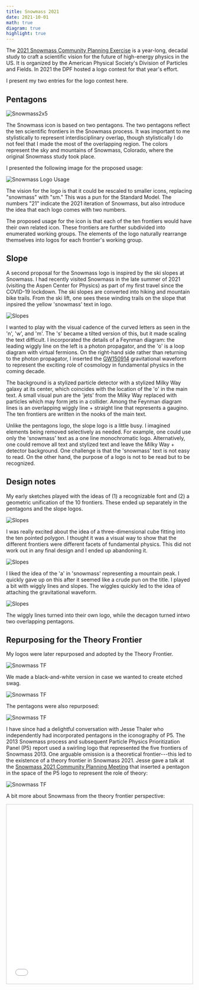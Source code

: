 ```yaml
---
title: Snowmass 2021
date: 2021-10-01
math: true
diagram: true
highlight: true
---
```


The [2021 Snowmass Community Planning Exercise](https://snowmass21.org) is a year-long, decadal study to craft a scientific vision for the future of high-energy physics in the US. It is organized by the American Physical Society's Division of Particles and Fields. In 2021 the DPF hosted a logo contest for that year's effort. 

I present my two entries for the logo contest here. 

## Pentagons

![Snowmass2x5](snowmasslogo_2x5.png)

The Snowmass icon is based on two pentagons. The two pentagons reflect the ten scientific frontiers in the Snowmass process. It was important to me stylistically to represent interdisciplinary overlap, though stylistically I do not feel that I made the most of the overlapping region. The colors represent the sky and mountains of Snowmass, Colorado, where the original Snowmass study took place.

I presented the following image for the proposed usage:

![Snowmass Logo Usage](snowmasslogo_production.png)

The vision for the logo is that it could be rescaled to smaller icons, replacing "snowmass" with "sm." This was a pun for the Standard Model. The numbers "21" indicate the 2021 iteration of Snowmass, but also introduce the idea that each logo comes with two numbers.

The proposed usage for the icon is that each of the ten frontiers would have their own related icon. These frontiers are further subdivided into enumerated working groups. The elements of the logo naturally rearrange themselves into logos for each frontier's working group.

## Slope

A second proposal for the Snowmass logo is inspired by the ski slopes at Snowmass. I had recently visited Snowmass in the late summer of 2021 (visiting the Aspen Center for Physics) as part of my first travel since the COVID-19 lockdown. The ski slopes are converted into hiking and mountain bike trails. From the ski lift, one sees these winding trails on the slope that inpsired the yellow 'snowmass' text in logo.

![Slopes](./snowmasswithfrontiers.png)

I wanted to play with the visual cadence of the curved letters as seen in the 'n', 'w', and 'm'. The 's' became a tilted version of this, but it made scaling the text difficult. I incorporated the details of a Feynman diagram: the leading wiggly line on the left is a photon propagator, and the 'o' is a loop diagram with virtual fermions. On the right-hand side rather than returning to the photon propagator, I inserted the [GW150914](https://en.wikipedia.org/wiki/First_observation_of_gravitational_waves) gravitational waveform to represent the exciting role of cosmology in fundamental physics in the coming decade.

The background is a stylized particle detector with a stylized Milky Way galaxy at its center, which coincides with the location of the 'o' in the main text. A small visual pun are the 'jets' from the Milky Way replaced with particles which may form jets in a collider. Among the Feynman diagram lines is an overlapping wiggly line + straight line that represents a gaugino. The ten frontiers are written in the nooks of the main text.

Unlike the pentagons logo, the slope logo is a little busy. I imagined elements being removed selectively as needed. For example, one could use only the 'snowmass' text as a one line monochromatic logo. Alternatively, one could remove all text and stylized text and leave the Milky Way + detector background. One challenge is that the 'snowmass' text is not easy to read. On the other hand, the purpose of a logo is not to be read but to be recognized.

## Design notes

My early sketches played with the ideas of (1) a recognizable font and (2) a geometric unification of the 10 frontiers. These ended up separately in the pentagons and the slope logos.

![Slopes](./snowmasswork03.png)

I was really excited about the idea of a three-dimensional cube fitting into the ten pointed polygon. I thought it was a visual way to show that the different frontiers were different facets of fundamental physics. This did not work out in any final design and I ended up abandoning it.

![Slopes](./snowmasswork01.png)

I liked the idea of the 'a' in 'snowmass' representing a mountain peak. I quickly gave up on this after it seemed like a crude pun on the title. I played a bit with wiggly lines and slopes. The wiggles quickly led to the idea of attaching the gravitational waveform.

![Slopes](./snowmasswork02.png)

The wiggly lines turned into their own logo, while the decagon turned intwo two overlapping pentagons. 


## Repurposing for the Theory Frontier

My logos were later repurposed and adopted by the Theory Frontier. 

![Snowmass TF](./snowmass_TF_splash.png)

We made a black-and-white version in case we wanted to create etched swag.

![Snowmass TF](./snowmasswithfrontiers_TF_splash_BW.png)

The pentagons were also repurposed:

![Snowmass TF](./TFpentagons.png)

I have since had a delightful conversation with Jesse Thaler who independently had incorporated pentagons in the iconography of P5. The 2013 Snowmass process and subsequent Particle Physics Prioritization Panel (P5) report used a swirling logo that represented the five frontiers of Snowmass 2013. One arguable omission is a theoretical frontier---this led to the existence of a theory frontier in Snowmass 2021. Jesse gave a talk at the [Snowmass 2021 Community Planning Meeting](https://indico.fnal.gov/event/22303/contributions/245297/attachments/157785/206608/jthaler_2022_07_Snowmass_Pheno.pdf) that inserted a pentagon in the space of the P5 logo to represent the role of theory:

![Snowmass TF](./Thaler.png)


A bit more about Snowmass from the theory frontier perspective:
<iframe src="//www.slideshare.net/slideshow/embed_code/key/cJmqYUgJ9WwEwx" width="595" height="485" frameborder="0" marginwidth="0" marginheight="0" scrolling="no" style="border:1px solid #CCC; border-width:1px; margin-bottom:5px; max-width: 100%;" allowfullscreen> </iframe>